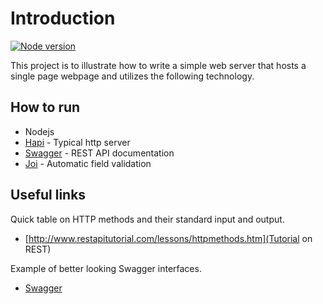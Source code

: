 # Introduction

[![Node version](https://img.shields.io/badge/node-%3E%3D4.4.5-green.svg)](http://nodejs.org/download/)

This project is to illustrate how to write a simple web server that hosts
a single page webpage and utilizes the following technology.

## How to run

*   Nodejs
*   [Hapi](http://hapijs.com/api) - Typical http server
*   [Swagger](http://swagger.io/) - REST API documentation
*   [Joi](https://github.com/hapijs/joi) - Automatic field validation

## Useful links

Quick table on HTTP methods and their standard input and output.

*   [http://www.restapitutorial.com/lessons/httpmethods.htm](Tutorial on REST)

Example of better looking Swagger interfaces.

*   [Swagger](http://editor.swagger.io/)
